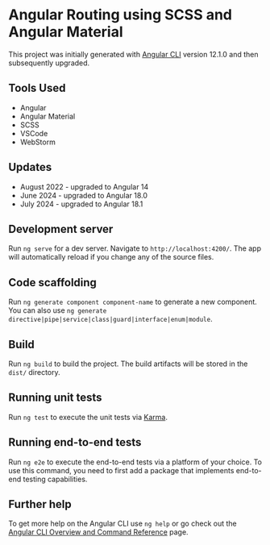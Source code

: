 # Angular Routing using SCSS and Angular Material

This project was initially generated with [Angular CLI](https://github.com/angular/angular-cli) version 12.1.0 and then subsequently upgraded.
## Tools Used
* Angular
* Angular Material
* SCSS
* VSCode
* WebStorm
## Updates

*  August 2022 - upgraded to Angular 14
*  June 2024 - upgraded to Angular 18.0
*  July 2024 - upgraded to Angular 18.1

## Development server

Run `ng serve` for a dev server. Navigate to `http://localhost:4200/`. The app will automatically reload if you change any of the source files.

## Code scaffolding

Run `ng generate component component-name` to generate a new component. You can also use `ng generate directive|pipe|service|class|guard|interface|enum|module`.

## Build

Run `ng build` to build the project. The build artifacts will be stored in the `dist/` directory.

## Running unit tests

Run `ng test` to execute the unit tests via [Karma](https://karma-runner.github.io).

## Running end-to-end tests

Run `ng e2e` to execute the end-to-end tests via a platform of your choice. To use this command, you need to first add a package that implements end-to-end testing capabilities.

## Further help

To get more help on the Angular CLI use `ng help` or go check out the [Angular CLI Overview and Command Reference](https://angular.io/cli) page.
